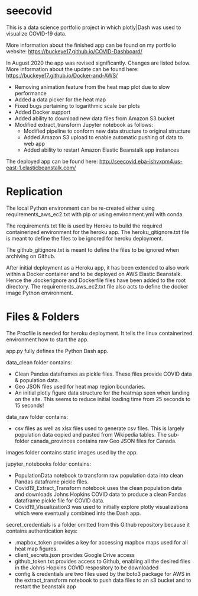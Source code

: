 # seecovid
This is a data science portfolio project in which plotly|Dash was used to visualize COVID-19 data.

More information about the finished app can be found on my portfolio website: https://buckeye17.github.io/COVID-Dashboard/

In August 2020 the app was revised significantly.  Changes are listed below.  More information about the update can be found here: https://buckeye17.github.io/Docker-and-AWS/ <br>
* Removing animation feature from the heat map plot due to slow performance
* Added a data picker for the heat map
* Fixed bugs pertaining to logarithmic scale bar plots
* Added Docker support
* Added ability to download new data files from Amazon S3 bucket
* Modified extract_transform Jupyter notebook as follows:
    * Modified pipeline to conform new data structure to original structure
    * Added Amazon S3 upload to enable automatic pushing of data to web app
    * Added ability to restart Amazon Elastic Beanstalk app instances

The deployed app can be found here: http://seecovid.eba-ishvxpm4.us-east-1.elasticbeanstalk.com/

# Replication
The local Python environment can be re-created either using requirements_aws_ec2.txt with pip or using environment.yml with conda.  

The requirements.txt file is used by Heroku to build the required containerized environment for the heroku app.  The heroku_gitignore.txt file is meant to define the files to be ignored for heroku deployment.

The github_gitignore.txt is meant to define the files to be ignored when archiving on Github.

After initial deployment as a Heroku app, it has been extended to also work within a Docker container 
and to be deployed on AWS Elastic Beanstalk.  Hence the .dockerignore and Dockerfile files have been 
added to the root directory.  The requirements_aws_ec2.txt file also acts to define the docker image 
Python environment.

# Files & Folders
The Procfile is needed for heroku deployment.  It tells the linux containerized environment how to start the app.

app.py fully defines the Python Dash app.

data_clean folder contains:
 * Clean Pandas dataframes as pickle files.  These files provide COVID data & population data.
 * Geo JSON files used for heat map region boundaries.
 * An initial plotly figure data structure for the heatmap seen when landing on the site.  This seems to reduce initial loading time from 25 seconds to 15 seconds!

data_raw folder contains:
* csv files as well as xlsx files used to generate csv files.  This is largely population data copied and pasted from Wikipedia tables.  The sub-folder canada_provinces contains raw Geo JSON files for Canada.

images folder contains static images used by the app.

jupyter_notebooks folder contains:
* PopulationData notebook to transform raw population data into clean Pandas dataframe pickle files.
* Covid19_Extract_Transform notebook uses the clean population data and downloads Johns Hopkins COVID data to produce a clean Pandas dataframe pickle file for COVID data.
* Covid19_Visualization3 was used to initially explore plotly visualizations which were eventually combined into the Dash app.

secret_credentials is a folder omitted from this Github repository because it contains authentication keys:
* .mapbox_token provides a key for accessing mapbox maps used for all heat map figures.
* client_secrets.json provides Google Drive access
* github_token.txt provides access to Github, enabling all the desired files in the Johns Hopkins COVID respository to be downloaded
* config & credentials are two files used by the boto3 package for AWS in the extract_transform notebook to push data files to an s3 bucket and to restart the beanstalk app
